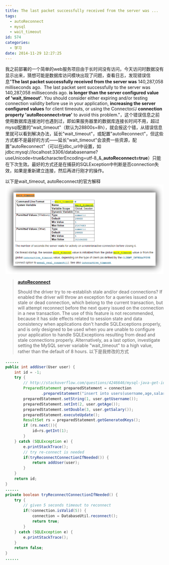 ```yaml
---
title: The last packet successfully received from the server was ...
tags:
  - autoReconnect
  - mysql
  - wait_timeout
id: 574
categories:
  - 学习
date: 2014-11-29 12:27:25
---
```


我之前部署的一个简单的web服务项目由于长时间没有访问，今天访问时数据没有显示出来，猜想可能是数据库访问模块出现了问题，查看日志，发现错误信息"**The last packet successfully received from the server was** 140,287,058 milliseconds ago.  The last packet sent successfully to the server was 140,287,058 milliseconds ago. **is longer than the server configured value of 'wait_timeout'**. You should consider either expiring and/or testing connection validity before use in your application, **increasing the server configured values** for client timeouts, or using the Connector/J **connection property 'autoReconnect=true'** to avoid this problem."，这个错误信息之前使用数据库连接池时也遇到过，即如果服务器里的数据库连接长时间不用，超过mysql配置的"wait_timeout"（默认为28800s=8h），就会报这个错，从错误信息里就可以看到解决办法，延长"wait_timeout"，或配置"autoReconnect"，但这些方式都不是最好的方式——延长"wait_timeout"会浪费一些资源，配置"autoReconnect"（可以在jdbc_url中设置，如jdbc:mysql://localhost:3306/databasename?useUnicode=true&amp;characterEncoding=utf-8_&amp;_**autoReconnect=true**）只能在下次生效。最好的方式还是在捕获的SQLException中判断是否connection失效，如果是重新建立连接，然后再进行刚才的操作。

<!--more-->

以下是wait_timeout, autoReconnect的官方解释
[![mysql_sysvar_wait_timeout](/resources/2014/11/mysql_sysvar_wait_timeout.png)](/resources/2014/11/mysql_sysvar_wait_timeout.png)
> [<span class="strong">**autoReconnect**</span>](http://dev.mysql.com/doc/connector-j/en/connector-j-reference-configuration-properties.html)
> 
> 
> Should the driver try to re-establish stale and/or dead connections? If enabled the driver will throw an exception for a queries issued on a stale or dead connection, which belong to the current transaction, but will attempt reconnect before the next query issued on the connection in a new transaction. The use of this feature is not recommended, because it has side effects related to session state and data consistency when applications don't handle SQLExceptions properly, and is only designed to be used when you are unable to configure your application to handle SQLExceptions resulting from dead and stale connections properly. Alternatively, as a last option, investigate setting the MySQL server variable "wait_timeout" to a high value, rather than the default of 8 hours.
以下是我修改的方式

```java
......
public int addUser(User user) {
	int id = -1;
	try {
		// http://stackoverflow.com/questions/4246646/mysql-java-get-id-of-the-last-inserted-value-jdbc
		PreparedStatement preparedStatement = connection
				.prepareStatement("insert into users(username,age,salary) values (?, ?, ? )", Statement.RETURN_GENERATED_KEYS);
		preparedStatement.setString(1, user.getUsername());
		preparedStatement.setInt(2, user.getAge());
		preparedStatement.setDouble(3, user.getSalary());
		preparedStatement.executeUpdate();
		ResultSet rs = preparedStatement.getGeneratedKeys();
		if (rs.next()){
		    id=rs.getInt(1);
		}
	} catch (SQLException e) {
		e.printStackTrace();
		// try re-connect is needed
		if(tryReconnectConnectionIfNeeded()) {
			return addUser(user);
		}
	}
	return id;
}
......
private boolean tryReconnectConnectionIfNeeded() {
	try {
		// given 5 seconds timeout to reconnect
		if(!connection.isValid(5)) {
			connection = DatabaseUtil.reconnect();
			return true;
		}
	} catch (SQLException e) {
		e.printStackTrace();
	}
	return false;
}
......
```

 